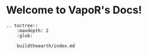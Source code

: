<!---
title: Index
path: /
version: 1.0.0  
authors:
  - @VapoR
--->
Welcome to VapoR's Docs!
==================================================

```eval_rst
.. toctree::
    :maxdepth: 2
    :glob:

    buildtheearth/index.md
```